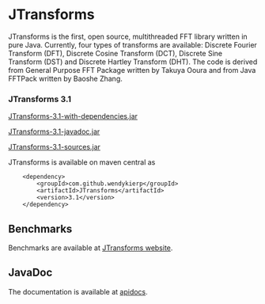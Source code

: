 JTransforms
============

JTransforms is the first, open source, multithreaded FFT library written in pure Java. 
Currently, four types of transforms are available: Discrete Fourier Transform (DFT), 
Discrete Cosine Transform (DCT), Discrete Sine Transform (DST) and Discrete Hartley Transform (DHT).
The code is derived from General Purpose FFT Package written by Takuya Ooura and 
from Java FFTPack written by Baoshe Zhang. 

### JTransforms 3.1

[JTransforms-3.1-with-dependencies.jar](http://search.maven.org/remotecontent?filepath=com/github/wendykierp/JTransforms/3.1/JTransforms-3.1-with-dependencies.jar) 

[JTransforms-3.1-javadoc.jar](http://search.maven.org/remotecontent?filepath=com/github/wendykierp/JTransforms/3.1/JTransforms-3.1-javadoc.jar) 

[JTransforms-3.1-sources.jar](http://search.maven.org/remotecontent?filepath=com/github/wendykierp/JTransforms/3.1/JTransforms-3.1-sources.jar) 

JTransforms is available on maven central as

        <dependency>
            <groupId>com.github.wendykierp</groupId>
            <artifactId>JTransforms</artifactId>
            <version>3.1</version>
        </dependency>

## Benchmarks

Benchmarks are available at [JTransforms website](http://sites.google.com/site/piotrwendykier/software/jtransforms).

##  JavaDoc
The documentation is available at [apidocs](http://wendykierp.github.io/JTransforms/apidocs/).
